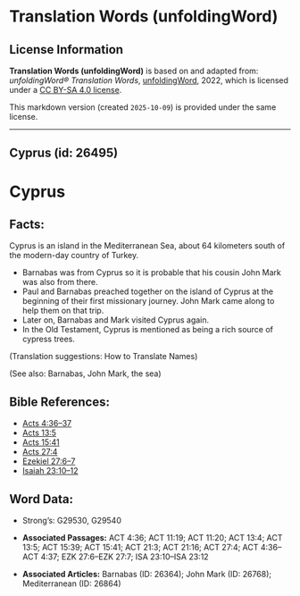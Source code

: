 # Translation Words (unfoldingWord)

## License Information

**Translation Words (unfoldingWord)** is based on and adapted from: _unfoldingWord® Translation Words_, [unfoldingWord](https://unfoldingword.org/utw), 2022, which is licensed under a [CC BY-SA 4.0 license](https://creativecommons.org/licenses/by-sa/4.0/legalcode.en).

This markdown version (created `2025-10-09`) is provided under the same license.



--------------------------------

## Cyprus (id: 26495)

Cyprus
======

Facts:
------

Cyprus is an island in the Mediterranean Sea, about 64 kilometers south of the modern\-day country of Turkey.

* Barnabas was from Cyprus so it is probable that his cousin John Mark was also from there.
* Paul and Barnabas preached together on the island of Cyprus at the beginning of their first missionary journey. John Mark came along to help them on that trip.
* Later on, Barnabas and Mark visited Cyprus again.
* In the Old Testament, Cyprus is mentioned as being a rich source of cypress trees.

(Translation suggestions: How to Translate Names)

(See also: Barnabas, John Mark, the sea)

Bible References:
-----------------

* [Acts 4:36–37](https://ref.ly/Acts4:36-Acts4:37)
* [Acts 13:5](https://ref.ly/Acts13:5)
* [Acts 15:41](https://ref.ly/Acts15:41)
* [Acts 27:4](https://ref.ly/Acts27:4)
* [Ezekiel 27:6–7](https://ref.ly/Ezek27:6-Ezek27:7)
* [Isaiah 23:10–12](https://ref.ly/Isa23:10-Isa23:12)

Word Data:
----------

* Strong’s: G29530, G29540

* **Associated Passages:** ACT 4:36; ACT 11:19; ACT 11:20; ACT 13:4; ACT 13:5; ACT 15:39; ACT 15:41; ACT 21:3; ACT 21:16; ACT 27:4; ACT 4:36–ACT 4:37; EZK 27:6–EZK 27:7; ISA 23:10–ISA 23:12
* **Associated Articles:** Barnabas (ID: 26364); John Mark (ID: 26768); Mediterranean (ID: 26864)

